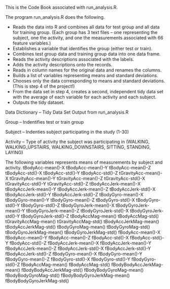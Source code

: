 This is the Code Book associated with run_analysis.R.

The program run_analysis.R does the following.
 - Reads the data into R and combines all data for test group and all data for training group.  (Each group has 3 text files – one representing the subject, one the activity, and one the measurements associated with 66 feature variables.)
 - Establishes a variable that identifies the group (either test or train).
 - Combines test group data and training group data into one data frame.
 - Reads the activity descriptions associated with the labels.
 - Adds the activity descriptions onto the records.
 - Reads in column names for the original data and renames the columns.
 - Builds a list of variables representing means and standard deviations.
 - Chooses only the data corresponding to means and standard deviations.  (This is step 4 of the project!)
 - From the data set in step 4, creates a second, independent tidy data set with the average of each variable for each activity and each subject.
 - Outputs the tidy dataset.
 
Data Dictionary – Tidy Data Set Output from run_analysis.R

Group – Indentifies test or train group

Subject – Indenties subject participating in the study (1-30)

Activity – Type of activity the subject was participating in (WALKING, WALKING_UPSTAIRS, WALKING_DOWNSTAIRS, SITTING, STANDING, LAYING)

The following variables represents means of measurements by subject and activity.
tBodyAcc-mean()-X
tBodyAcc-mean()-Y
tBodyAcc-mean()-Z
tBodyAcc-std()-X
tBodyAcc-std()-Y
tBodyAcc-std()-Z
tGravityAcc-mean()-X
tGravityAcc-mean()-Y
tGravityAcc-mean()-Z
tGravityAcc-std()-X
tGravityAcc-std()-Y
tGravityAcc-std()-Z
tBodyAccJerk-mean()-X
tBodyAccJerk-mean()-Y
tBodyAccJerk-mean()-Z
tBodyAccJerk-std()-X
tBodyAccJerk-std()-Y
tBodyAccJerk-std()-Z
tBodyGyro-mean()-X
tBodyGyro-mean()-Y
tBodyGyro-mean()-Z
tBodyGyro-std()-X
tBodyGyro-std()-Y
tBodyGyro-std()-Z
tBodyGyroJerk-mean()-X
tBodyGyroJerk-mean()-Y
tBodyGyroJerk-mean()-Z
tBodyGyroJerk-std()-X
tBodyGyroJerk-std()-Y
tBodyGyroJerk-std()-Z
tBodyAccMag-mean()
tBodyAccMag-std()
tGravityAccMag-mean()
tGravityAccMag-std()
tBodyAccJerkMag-mean()
tBodyAccJerkMag-std()
tBodyGyroMag-mean()
tBodyGyroMag-std()
tBodyGyroJerkMag-mean()
tBodyGyroJerkMag-std()
fBodyAcc-mean()-X
fBodyAcc-mean()-Y
fBodyAcc-mean()-Z
fBodyAcc-std()-X
fBodyAcc-std()-Y
fBodyAcc-std()-Z
fBodyAccJerk-mean()-X
fBodyAccJerk-mean()-Y
fBodyAccJerk-mean()-Z
fBodyAccJerk-std()-X
fBodyAccJerk-std()-Y
fBodyAccJerk-std()-Z
fBodyGyro-mean()-X
fBodyGyro-mean()-Y
fBodyGyro-mean()-Z
fBodyGyro-std()-X
fBodyGyro-std()-Y
fBodyGyro-std()-Z
fBodyAccMag-mean()
fBodyAccMag-std()
fBodyBodyAccJerkMag-mean()
fBodyBodyAccJerkMag-std()
fBodyBodyGyroMag-mean()
fBodyBodyGyroMag-std()
fBodyBodyGyroJerkMag-mean()
fBodyBodyGyroJerkMag-std()

